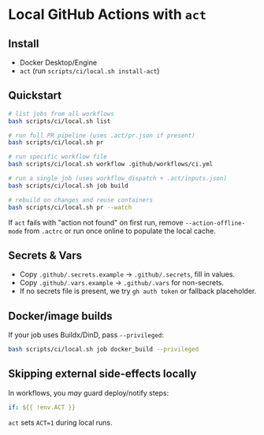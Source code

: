 # Local GitHub Actions with `act`

## Install
- Docker Desktop/Engine
- `act` (run `scripts/ci/local.sh install-act`)

## Quickstart
```bash
# list jobs from all workflows
bash scripts/ci/local.sh list

# run full PR pipeline (uses .act/pr.json if present)
bash scripts/ci/local.sh pr

# run specific workflow file
bash scripts/ci/local.sh workflow .github/workflows/ci.yml

# run a single job (uses workflow_dispatch + .act/inputs.json)
bash scripts/ci/local.sh job build

# rebuild on changes and reuse containers
bash scripts/ci/local.sh pr --watch
```

If `act` fails with "action not found" on first run, remove `--action-offline-mode` from `.actrc` or run once online to populate the local cache.

## Secrets & Vars

* Copy `.github/.secrets.example` → `.github/.secrets`, fill in values.
* Copy `.github/.vars.example` → `.github/.vars` for non-secrets.
* If no secrets file is present, we try `gh auth token` or fallback placeholder.

## Docker/image builds

If your job uses Buildx/DinD, pass `--privileged`:

```bash
bash scripts/ci/local.sh job docker_build --privileged
```

## Skipping external side-effects locally

In workflows, you *may* guard deploy/notify steps:

```yaml
if: ${{ !env.ACT }}
```

`act` sets `ACT=1` during local runs.

